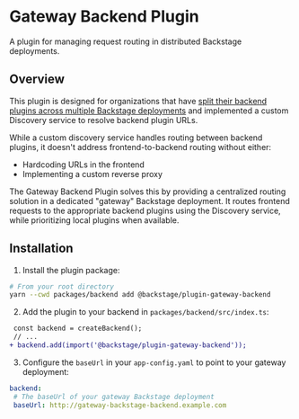 # Gateway Backend Plugin

A plugin for managing request routing in distributed Backstage deployments.

## Overview

This plugin is designed for organizations that have [split their backend plugins across multiple Backstage deployments](https://backstage.io/docs/backend-system/building-backends/index#split-into-multiple-backends) and implemented a custom Discovery service to resolve backend plugin URLs.

While a custom discovery service handles routing between backend plugins, it doesn't address frontend-to-backend routing without either:

- Hardcoding URLs in the frontend
- Implementing a custom reverse proxy

The Gateway Backend Plugin solves this by providing a centralized routing solution in a dedicated "gateway" Backstage deployment. It routes frontend requests to the appropriate backend plugins using the Discovery service, while prioritizing local plugins when available.

## Installation

1. Install the plugin package:

```bash
# From your root directory
yarn --cwd packages/backend add @backstage/plugin-gateway-backend
```

2. Add the plugin to your backend in `packages/backend/src/index.ts`:

```diff
 const backend = createBackend();
 // ...
+ backend.add(import('@backstage/plugin-gateway-backend'));
```

3. Configure the `baseUrl` in your `app-config.yaml` to point to your gateway deployment:

```yaml
backend:
 # The baseUrl of your gateway Backstage deployment
 baseUrl: http://gateway-backstage-backend.example.com
```
